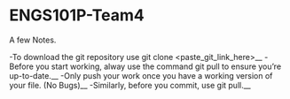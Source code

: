 # ENGS101P-Team4

A few Notes.

-To download the git repository use git clone <paste_git_link_here>__
-Before you start working, alway use the command git pull to ensure you’re up-to-date.__
-Only push your work once you have a working version of your file. (No Bugs)__
-Similarly, before you commit, use git pull.__
